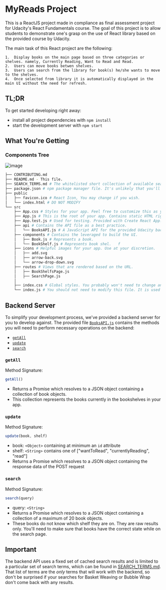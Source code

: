 # MyReads Project

This is a ReactJS project made in compliance as final assessment project for Udacity's React Fundamentals course. The goal of this project is to allow students to demonstrate one's grasp on the use of React library based on the provided course by Udacity. 

The main task of this React project are the following:

    1.  Display books on the main page based on three categories or shelves. namely, Currently Reading, Want to Read and Read.
    2.  Users can move books betwen shelves.
    3.  Users can search from the library for book(s) he/she wants to move to the shelves.
    4.  Once selected from library it is automatically displayed in the main UI without the need for refresh.

## TL;DR

To get started developing right away:

* install all project dependencies with `npm install`
* start the development server with `npm start`

## What You're Getting

### Components Tree

![image](https://user-images.githubusercontent.com/54520113/126916639-07d08186-2a11-4dcf-a30e-e0887f5a6ecd.png)

```bash
├── CONTRIBUTING.md
├── README.md - This file.
├── SEARCH_TERMS.md # The whitelisted short collection of available search terms for you to use with your app.
├── package.json # npm package manager file. It's unlikely that you'll need to modify this.
├── public
│   ├── favicon.ico # React Icon, You may change if you wish.
│   └── index.html # DO NOT MODIFY
└── src
    ├── App.css # Styles for your app. Feel free to customize this as you desire.
    ├── App.js # This is the root of your app. Contains static HTML right now.
    ├── App.test.js # Used for testing. Provided with Create React App. Testing is encouraged, but not required.
    ├── api # Contains the API file as a best practice.
    │   └── BooksAPI.js # A JavaScript API for the provided Udacity backend. Instructions for the methods are below.
    ├── components # Contains the leveraged to build the UI.
    │   ├── Book.js # Represents a book.
    │   └── BookShelf.js # Represents book shel.   f
    ├── icons # Helpful images for your app. Use at your discretion.
    │   ├── add.svg
    │   ├── arrow-back.svg
    │   └── arrow-drop-down.svg
    ├── routes # Views that are rendered based on the URL.
    │   ├── BookShelfsPage.js
    │   ├── SearchPage.js
    │   
    ├── index.css # Global styles. You probably won't need to change anything here.
    └── index.js # You should not need to modify this file. It is used for DOM rendering only.
```


## Backend Server

To simplify your development process, we've provided a backend server for you to develop against. The provided file [`BooksAPI.js`](src/BooksAPI.js) contains the methods you will need to perform necessary operations on the backend:

* [`getAll`](#getall)
* [`update`](#update)
* [`search`](#search)

### `getAll`

Method Signature:

```js
getAll()
```

* Returns a Promise which resolves to a JSON object containing a collection of book objects.
* This collection represents the books currently in the bookshelves in your app.

### `update`

Method Signature:

```js
update(book, shelf)
```

* book: `<Object>` containing at minimum an `id` attribute
* shelf: `<String>` contains one of ["wantToRead", "currentlyReading", "read"]  
* Returns a Promise which resolves to a JSON object containing the response data of the POST request

### `search`

Method Signature:

```js
search(query)
```

* query: `<String>`
* Returns a Promise which resolves to a JSON object containing a collection of a maximum of 20 book objects.
* These books do not know which shelf they are on. They are raw results only. You'll need to make sure that books have the correct state while on the search page.

## Important
The backend API uses a fixed set of cached search results and is limited to a particular set of search terms, which can be found in [SEARCH_TERMS.md](SEARCH_TERMS.md). That list of terms are the _only_ terms that will work with the backend, so don't be surprised if your searches for Basket Weaving or Bubble Wrap don't come back with any results.
